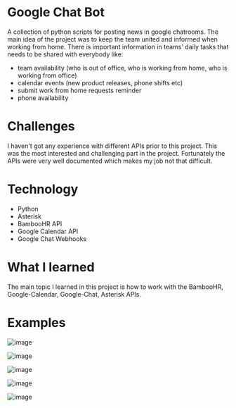 # Google Chat Bot
A collection of python scripts for posting news in google chatrooms.
The main idea of the project was to keep the team united and informed when working from home. 
There is important information in teams' daily tasks that needs to be shared with everybody like:
- team availability (who is out of office, who is working from home, who is working from office)
- calendar events (new product releases, phone shifts etc)
- submit work from home requests reminder
- phone availability


# Challenges
I haven't got any experience with different APIs prior to this project. This was the most interested and challenging part in the project. Fortunately the APIs were very well documented which makes my job not that difficult.


# Technology
- Python
- Asterisk
- BambooHR API
- Google Calendar API
- Google Chat Webhooks 


# What I learned
The main topic I learned in this project is how to work with the BambooHR, Google-Calendar, Google-Chat, Asterisk APIs.


# Examples
![image](https://user-images.githubusercontent.com/74985932/209075536-aa858c88-db77-41d2-8ca4-51d6313183e9.png)

![image](https://user-images.githubusercontent.com/74985932/209079644-706ab795-3a42-4809-bd0a-baf74cfb4eef.png)

![image](https://user-images.githubusercontent.com/74985932/209095544-ed770a9d-2a38-404b-903a-589ea8959709.png)

![image](https://user-images.githubusercontent.com/74985932/209109881-dd54deb3-6e78-41d1-84f1-8c073b02ef0c.png)

![image](https://user-images.githubusercontent.com/74985932/209112901-8f239d99-b18a-4f76-b973-b538ea267440.png)


